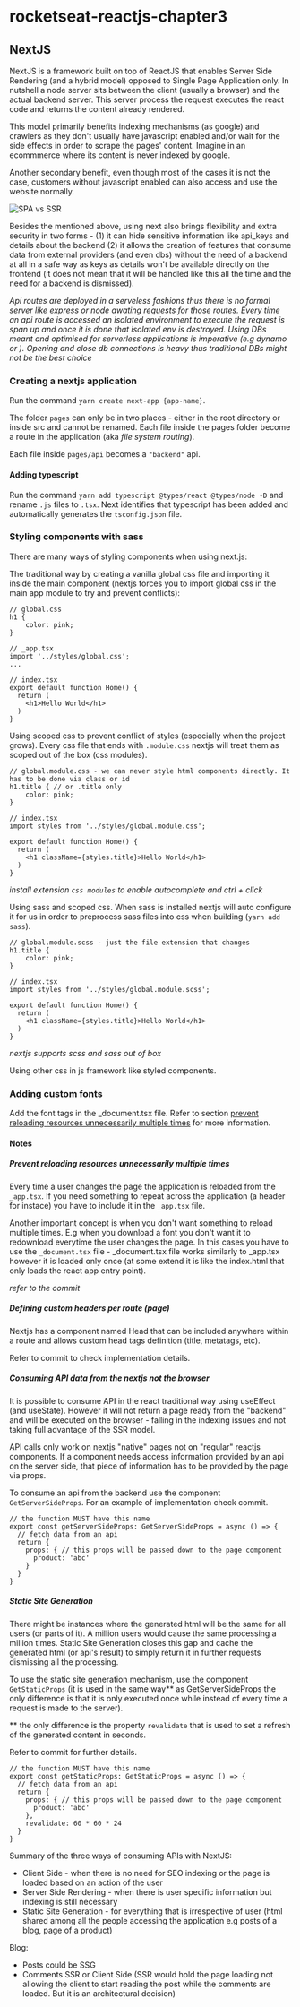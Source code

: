 # rocketseat-reactjs-chapter3

## NextJS

NextJS is a framework built on top of ReactJS that enables Server Side Rendering (and a hybrid model) opposed to Single Page Application only. In nutshell a node server sits between the client (usually a browser) and the actual backend server. This server process the request executes the react code and returns the content already rendered.

This model primarily benefits indexing mechanisms (as google) and crawlers as they don't usually have javascript enabled and/or wait for the side effects in order to scrape the pages' content. Imagine in an ecommmerce where its content is never indexed by google.

Another secondary benefit, even though most of the cases it is not the case, customers without javascript enabled can also access and use the website normally.

![SPA vs SSR](/docs/spa-ssr.png)

Besides the mentioned above, using next also brings flexibility and extra security in two forms - (1) it can hide sensitive information like api_keys and details about the backend (2) it allows the creation of features that consume data from external providers (and even dbs) without the need of a backend at all in a safe way as keys as details won't be available directly on the frontend (it does not mean that it will be handled like this all the time and the need for a backend is dismissed). 

*Api routes are deployed in a serveless fashions thus there is no formal server like express or node awating requests for those routes. Every time an api route is accessed an isolated environment to execute the request is span up and once it is done that isolated env is destroyed. Using DBs meant and optimised for serverless applications is imperative (e.g dynamo or ). Opening and close db connections is heavy thus traditional DBs might not be the best choice*   



### Creating a nextjs application

Run the command `yarn create next-app {app-name}`. 

The folder `pages` can only be in two places - either in the root directory or inside src and cannot be renamed. Each file inside the pages folder become a route in the application (aka *file system routing*).

Each file inside `pages/api` becomes a `"backend"` api.

#### Adding typescript

Run the command `yarn add typescript @types/react @types/node -D` and rename `.js` files to `.tsx`. Next identifies that typescript has been added and automatically generates the `tsconfig.json` file.

### Styling components with sass

There are many ways of styling components when using next.js:

The traditional way by creating a vanilla global css file and importing it inside the main component (nextjs forces you to import global css in the main app module to try and prevent conflicts):

```
// global.css
h1 {
    color: pink;
}

// _app.tsx
import '../styles/global.css';
...

// index.tsx
export default function Home() {
  return (
    <h1>Hello World</h1>
  )
}
```

Using scoped css to prevent conflict of styles (especially when the project grows). Every css file that ends with `.module.css` nextjs will treat them as scoped out of the box (css modules).

```
// global.module.css - we can never style html components directly. It has to be done via class or id
h1.title { // or .title only
    color: pink;
}

// index.tsx
import styles from '../styles/global.module.css';

export default function Home() {
  return (
    <h1 className={styles.title}>Hello World</h1>
  )
}
```
_install extension `css modules` to enable autocomplete and ctrl + click_


Using sass and scoped css. When sass is installed nextjs will auto configure it for us in order to preprocess sass files into css when building (`yarn add sass`).

```
// global.module.scss - just the file extension that changes
h1.title {
    color: pink;
}

// index.tsx
import styles from '../styles/global.module.scss';

export default function Home() {
  return (
    <h1 className={styles.title}>Hello World</h1>
  )
}
```

_nextjs supports scss and sass out of box_

Using other css in js framework like styled components.

### Adding custom fonts

Add the font tags in the _document.tsx file. Refer to section [prevent reloading resources unnecessarily multiple times](#Prevent-reloading-resources-unnecessarily-multiple-times) for more information.


#### Notes

##### Prevent reloading resources unnecessarily multiple times

Every time a user changes the page the application is reloaded from the `_app.tsx`. If you need something to repeat across the application (a header for instace) you have to include it in the `_app.tsx` file. 

Another important concept is when you don't want something to reload multiple times. E.g when you download a font you don't want it to redownload everytime the user changes the page. In this cases you have to use the `_document.tsx` file - _document.tsx file works similarly to _app.tsx however it is loaded only once (at some extend it is like the index.html that only loads the react app entry point).

_refer to the commit_

##### Defining custom headers per route (page)

Nextjs has a component named Head that can be included anywhere within a route and allows custom head tags definition (title, metatags, etc).

Refer to commit to check implementation details.

##### Consuming API data from the nextjs not the browser

It is possible to consume API in the react traditional way using useEffect (and useState). However it will not return a page ready from the "backend" and will be executed on the browser - falling in the indexing issues and not taking full advantage of the SSR model.

API calls only work on nextjs "native" pages not on "regular" reactjs components. If a component needs access information provided by an api on the server side, that piece of information has to be provided by the page via props.

To consume an api from the backend use the component `GetServerSideProps`. For an example of implementation check commit.

```
// the function MUST have this name
export const getServerSideProps: GetServerSideProps = async () => {
  // fetch data from an api
  return {
    props: { // this props will be passed down to the page component
      product: 'abc'
    }
  }
}
```

##### Static Site Generation

There might be instances where the generated html will be the same for all users (or parts of it). A million users would cause the same processing a million times. Static Site Generation closes this gap and cache the generated html (or api's result) to simply return it in further requests dismissing all the processing.

To use the static site generation mechanism, use the component `GetStaticProps` (it is used in the same way** as GetServerSideProps the only difference is that it is only executed once while instead of every time a request is made to the server).

** the only difference is the property `revalidate` that is used to set a refresh of the generated content in seconds.

Refer to commit for further details.

```
// the function MUST have this name
export const getStaticProps: GetStaticProps = async () => {
  // fetch data from an api
  return {
    props: { // this props will be passed down to the page component
      product: 'abc'
    },
    revalidate: 60 * 60 * 24
  }
}
```

Summary of the three ways of consuming APIs with NextJS:

 - Client Side - when there is no need for SEO indexing or the page is loaded based on an action of the user
 - Server Side Rendering - when there is user specific information but indexing is still necessary
 - Static Site Generation - for everything that is irrespective of user (html shared among all the people accessing the application e.g posts of a blog, page of a product) 

 Blog:
 - Posts could be SSG
 - Comments SSR or Client Side (SSR would hold the page loading not allowing the client to start reading the post while the comments are loaded. But it is an architectural decision)